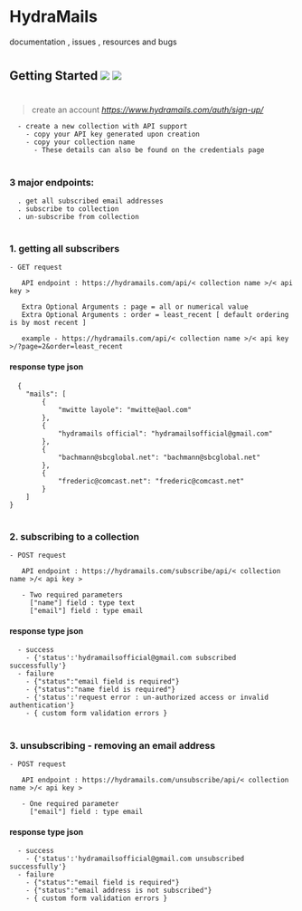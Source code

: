 # HydraMails
documentation , issues , resources and bugs
#
## Getting Started <img src="https://img.icons8.com/clouds/35/null/firework.png"/> <img src="https://img.icons8.com/clouds/35/null/firework.png"/>
# 
> create an account *https://www.hydramails.com/auth/sign-up/*
```
  - create a new collection with API support
    - copy your API key generated upon creation
    - copy your collection name
      - These details can also be found on the credentials page
```
#
### 3 major endpoints:
```
  . get all subscribed email addresses
  . subscribe to collection
  . un-subscribe from collection
```
#
### 1. getting all subscribers
    - GET request
```
   API endpoint : https://hydramails.com/api/< collection name >/< api key >
   
   Extra Optional Arguments : page = all or numerical value 
   Extra Optional Arguments : order = least_recent [ default ordering is by most recent ]
   
   example - https://hydramails.com/api/< collection name >/< api key >/?page=2&order=least_recent
```
#### response type json
```
  {
    "mails": [
        {
            "mwitte layole": "mwitte@aol.com"
        },
        {
            "hydramails official": "hydramailsofficial@gmail.com"
        },
        {
            "bachmann@sbcglobal.net": "bachmann@sbcglobal.net"
        },
        {
            "frederic@comcast.net": "frederic@comcast.net"
        }
    ]
}
```
#
### 2. subscribing to a collection
    - POST request
```
   API endpoint : https://hydramails.com/subscribe/api/< collection name >/< api key >
   
   - Two required parameters
     ["name"] field : type text 
     ["email"] field : type email

```
#### response type json
```
  - success
    - {'status':'hydramailsofficial@gmail.com subscribed successfully'}
  - failure
    - {"status":"email field is required"}
    - {"status":"name field is required"}
    - {'status':'request error : un-authorized access or invalid authentication'}
    - { custom form validation errors }
```
#
### 3. unsubscribing - removing an email address
    - POST request
```
   API endpoint : https://hydramails.com/unsubscribe/api/< collection name >/< api key >
   
   - One required parameter
     ["email"] field : type email

```
#### response type json
```
  - success
    - {'status':'hydramailsofficial@gmail.com unsubscribed successfully'}
  - failure
    - {"status":"email field is required"}
    - {"status":"email address is not subscribed"}
    - { custom form validation errors }
```

